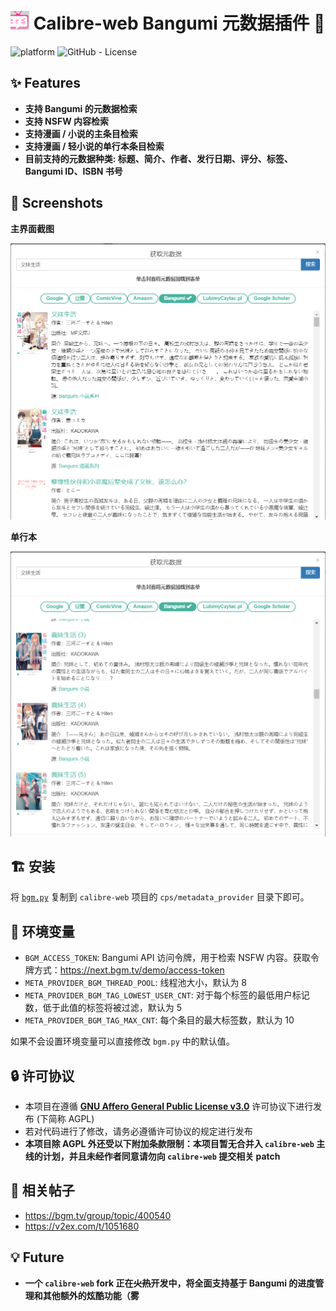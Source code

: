 # <img width=30 src="assets/bgm-icon.jpg"> Calibre-web Bangumi 元数据插件 🧩

![platform](https://img.shields.io/badge/platform-Windows_|_macOS_|_Linux-blue)
![GitHub - License](https://img.shields.io/github/license/JeffersonQin/calibre-web-bgm)

## ✨ Features

* **支持 Bangumi 的元数据检索**
* **支持 NSFW 内容检索**
* **支持漫画 / 小说的主条目检索**
* **支持漫画 / 轻小说的单行本条目检索**
* **目前支持的元数据种类: 标题、简介、作者、发行日期、评分、标签、Bangumi ID、ISBN 书号**

## 📸 Screenshots

**主界面截图**

<div align="center">
  <img width=600 src="assets/overall.png">
</div>

**单行本**

<div align="center">
  <img width=600 src="assets/single.png">
</div>

## 🏗️ 安装

将 [`bgm.py`](./bgm.py) 复制到 `calibre-web` 项目的 `cps/metadata_provider` 目录下即可。

## 🔨 环境变量

* `BGM_ACCESS_TOKEN`: Bangumi API 访问令牌，用于检索 NSFW 内容。获取令牌方式：https://next.bgm.tv/demo/access-token
* `META_PROVIDER_BGM_THREAD_POOL`: 线程池大小，默认为 8
* `META_PROVIDER_BGM_TAG_LOWEST_USER_CNT`: 对于每个标签的最低用户标记数，低于此值的标签将被过滤，默认为 5
* `META_PROVIDER_BGM_TAG_MAX_CNT`: 每个条目的最大标签数，默认为 10

如果不会设置环境变量可以直接修改 `bgm.py` 中的默认值。

## 🔒️ 许可协议

* 本项目在遵循 [**GNU Affero General Public License v3.0**](https://www.gnu.org/licenses/agpl-3.0.en.html) 许可协议下进行发布 (下简称 AGPL)
* 若对代码进行了修改，请务必遵循许可协议的规定进行发布
* **本项目除 AGPL 外还受以下附加条款限制：本项目暂无合并入 `calibre-web` 主线的计划，并且未经作者同意请勿向 `calibre-web` 提交相关 patch**

## 📌 相关帖子

* https://bgm.tv/group/topic/400540
* https://v2ex.com/t/1051680

## 💡 Future

* **一个 `calibre-web` fork 正在~~火热~~开发中，将全面支持基于 Bangumi 的进度管理和其他额外的炫酷功能（雾**
